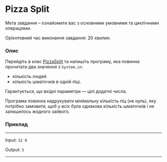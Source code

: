 # Pizza Split

Мета завдання – ознайомити вас з основними умовними та циклічними операціями.

Орієнтовний час виконання завдання: 20 хвилин.

### Опис
Перейдіть в клас [PizzaSplit](PizzaSplit.java) та напишіть програму, яка повинна прочитати два значення з `System.in`:
- кількість людей
- кількість шматочків в одній піці.

Гарантується, що вхідні параметри — цілі додатні числа.

Програма повинна надрукувати мінімальну кількість піц (не нуль), яку потрібно замовити, щоб у всіх була однакова кількість шматочків і не залишилось жодного зайвого.

### Приклад

---
Input: `12 8`

Output: `3`

---
